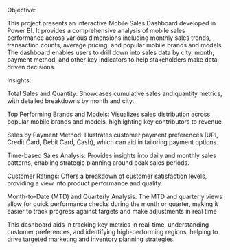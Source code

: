 Objective:

This project presents an interactive Mobile Sales Dashboard developed in Power BI. 
It provides a comprehensive analysis of mobile sales performance across various dimensions 
including monthly sales trends, transaction counts, average pricing, and popular mobile brands and models. 
The dashboard enables users to drill down into sales data by city, month, payment method, and other key indicators to help stakeholders make data-driven decisions.

Insights:

Total Sales and Quantity: Showcases cumulative sales and quantity metrics, with detailed breakdowns by month and city.

Top Performing Brands and Models: Visualizes sales distribution across popular mobile brands and models, highlighting key contributors to revenue

Sales by Payment Method: Illustrates customer payment preferences (UPI, Credit Card, Debit Card, Cash), which can aid in tailoring payment options.

Time-based Sales Analysis: Provides insights into daily and monthly sales patterns, enabling strategic planning around peak sales periods.

Customer Ratings: Offers a breakdown of customer satisfaction levels, providing a view into product performance and quality.

Month-to-Date (MTD) and Quarterly Analysis: The MTD and quarterly views allow for quick performance checks during the month or
quarter, making it easier to track progress against targets and make adjustments in real time

This dashboard aids in tracking key metrics in real-time, understanding customer preferences, and identifying high-performing regions, helping to drive targeted marketing and inventory planning strategies.
